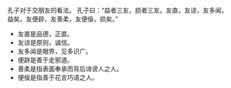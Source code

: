 孔子对于交朋友的看法。
孔子曰：“益者三友，损者三友。友直，友谅，友多闻，益矣。友便辟，友善柔，友便佞，损矣。”

- 友直是品德，正直。
- 友谅是原则，诚信。
- 友多闻是眼界，见多识广。
- 便辟是善于走邪道。
- 善柔是指表面奉承而背后诽谤人之人。
- 便佞是指善于花言巧语之人。